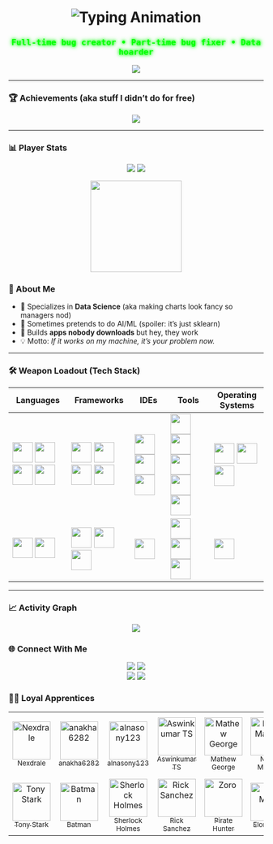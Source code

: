 <h1 align="center">
  <img src="https://readme-typing-svg.demolab.com?font=Orbitron&size=35&pause=1000&color=00F7FF&center=true&vCenter=true&width=600&lines=ADHITHYAN+K+R" alt="Typing Animation" />
</h1>
<h3 align="center" style="color:#00FF00; font-family:monospace; text-shadow: 0 0 5px #00FF00, 0 0 10px #00FF00;">
  Full-time bug creator • Part-time bug fixer • Data hoarder
</h3>

<!-- Typing headline (fun but minimal) -->
<p align="center">
  <img src="https://readme-typing-svg.demolab.com?font=JetBrains+Mono&pause=1200&color=2ECC71&center=true&vCenter=true&width=750&lines=Shipping+bugs+since+forever;Turning+data+into+opinions;If+it+works+on+my+machine%2C+it's+your+problem+now" />
</p>

---

### 🏆 Achievements (aka stuff I didn’t do for free)
<p align="center">
  <img src="https://github-profile-trophy.vercel.app/?username=theadhithyankr&theme=algolia&no-frame=true&margin-w=15&margin-h=15" />
</p>

---

### 📊 Player Stats
<p align="center">
  <img src="https://img.shields.io/badge/Rank-S%20Tier-black?style=for-the-badge&labelColor=111&color=2ecc71" />
  <img src="https://komarev.com/ghpvc/?username=theadhithyankr&label=People%20that%20stalked%20me&color=2ecc71&style=flat-square" />
</p>



<!-- Optional streaks (keeps the vibe consistent) -->
<p align="center">
  <img src="https://streak-stats.demolab.com?user=theadhithyankr&theme=radical&hide_border=true&date_format=j%20M%5B%20Y%5D&ring=2ECC71&fire=2ECC71&currStreakLabel=2ECC71&background=0D1117" height="180" />
</p>

### 🚀 About Me
- 🧠 Specializes in **Data Science** (aka making charts look fancy so managers nod)  
- 🤖 Sometimes pretends to do AI/ML (spoiler: it’s just sklearn)  
- 📱 Builds **apps nobody downloads** but hey, they work  
- 💡 Motto: *If it works on my machine, it’s your problem now.*  

---

### 🛠️ Weapon Loadout (Tech Stack)

| Languages | Frameworks | IDEs | Tools | Operating Systems |
|-----------|------------|------|-------|-------------------|
| <img src="https://skillicons.dev/icons?i=python" width="40"/> <img src="https://skillicons.dev/icons?i=java" width="40"/> <img src="https://skillicons.dev/icons?i=js" width="40"/> <img src="https://skillicons.dev/icons?i=ts" width="40"/> | <img src="https://skillicons.dev/icons?i=react" width="40"/> <img src="https://skillicons.dev/icons?i=tensorflow" width="40"/> <img src="https://skillicons.dev/icons?i=django" width="40"/> <img src="https://skillicons.dev/icons?i=flask" width="40"/> | <img src="https://skillicons.dev/icons?i=vscode" width="40"/> <img src="https://skillicons.dev/icons?i=eclipse" width="40"/> <img src="https://skillicons.dev/icons?i=androidstudio" width="40"/> | <img src="https://skillicons.dev/icons?i=git" width="40"/> <img src="https://skillicons.dev/icons?i=github" width="40"/> <img src="https://skillicons.dev/icons?i=firebase" width="40"/> <img src="https://skillicons.dev/icons?i=mysql" width="40"/> <img src="https://skillicons.dev/icons?i=powershell" width="40"/> | <img src="https://skillicons.dev/icons?i=windows" width="40"/> <img src="https://skillicons.dev/icons?i=linux" width="40"/> <img src="https://skillicons.dev/icons?i=ubuntu" width="40"/> |
| <img src="https://skillicons.dev/icons?i=kotlin" width="40"/> <img src="https://skillicons.dev/icons?i=r" width="40"/> | <img src="https://skillicons.dev/icons?i=bootstrap" width="40"/> <img src="https://skillicons.dev/icons?i=tailwind" width="40"/> <img src="https://skillicons.dev/icons?i=threejs" width="40"/> | <img src="https://skillicons.dev/icons?i=jupyter" width="40"/> | <img src="https://skillicons.dev/icons?i=anaconda" width="40"/> <img src="https://skillicons.dev/icons?i=figma" width="40"/> <img src="https://skillicons.dev/icons?i=postman" width="40"/> | <img src="https://skillicons.dev/icons?i=arch" width="40"/> |
---

### 📈 Activity Graph
<p align="center">
  <img src="https://github-readme-activity-graph.vercel.app/graph?username=theadhithyankr&bg_color=0D1117&color=2ecc71&line=2ecc71&point=ffffff&hide_border=true" />
</p>


### 🌐 Connect With Me
<p align="center">
  <a href="https://www.linkedin.com/in/adhithyan-k-r/"><img src="https://img.shields.io/badge/LinkedIn-Upgrade%20Your%20Organization-0A66C2?style=for-the-badge&logo=linkedin&logoColor=white"/></a>
  <a href="mailto:theadhithyankr@gmail.com"><img src="https://img.shields.io/badge/Email-Probably%20Ignores%20You-D14836?style=for-the-badge&logo=gmail&logoColor=white"/></a>
  <br/>
  <a href="https://github.com/theadhithyankr"><img src="https://img.shields.io/badge/GitHub-Professional%20Commit%20Pusher-000?style=for-the-badge&logo=github&logoColor=white"/></a>
  <a href="https://www.instagram.com/the.adhithyan/profilecard/?igsh=ZHRicWh5eGdheWtq"><img src="https://img.shields.io/badge/Instagram-Here%20For%20The%20Memes-E4405F?style=for-the-badge&logo=instagram&logoColor=white"/></a>
</p>

</p>

<!--START_SECTION:loyal_apprentices-->
### 🧑‍🎓 Loyal Apprentices
<table>
  <tr>
    <td align="center">
      <a href="https://github.com/Nexdrale">
        <img src="https://avatars.githubusercontent.com/u/1?v=4" width="75px" alt="Nexdrale" />
        <br />
        <sub>Nexdrale</sub>
      </a>
    </td>
    <td align="center">
      <a href="https://github.com/anakha6282">
        <img src="https://avatars.githubusercontent.com/u/2?v=4" width="75px" alt="anakha6282" />
        <br />
        <sub>anakha6282</sub>
      </a>
    </td>
    <td align="center">
      <a href="https://github.com/alnasony123">
        <img src="https://avatars.githubusercontent.com/u/3?v=4" width="75px" alt="alnasony123" />
        <br />
        <sub>alnasony123</sub>
      </a>
    </td>
    <td align="center">
      <a href="https://github.com/Aswin-sta">
        <img src="https://avatars.githubusercontent.com/u/4?v=4" width="75px" alt="Aswinkumar TS" />
        <br />
        <sub>Aswinkumar TS</sub>
      </a>
    </td>
    <td align="center">
      <a href="https://github.com/Mathew04102004">
        <img src="https://avatars.githubusercontent.com/u/5?v=4" width="75px" alt="Mathew George" />
        <br />
        <sub>Mathew George</sub>
      </a>
    </td>
    <td align="center">
      <a href="https://github.com/NithinMartian">
        <img src="https://avatars.githubusercontent.com/u/6?v=4" width="75px" alt="Nithin Martian" />
        <br />
        <sub>Nithin Martian</sub>
      </a>
    </td>
    <td align="center">
      <a href="https://github.com/Awinshaju">
        <img src="https://avatars.githubusercontent.com/u/7?v=4" width="75px" alt="AWIN SHAJU PADAYATTY" />
        <br />
        <sub>AWIN SHAJU PADAYATTY</sub>
      </a>
    </td>
  </tr>
  <tr>
    <td align="center">
      <a href="https://github.com/TonyStark">
        <img src="https://upload.wikimedia.org/wikipedia/commons/thumb/2/2d/Montreal_Comiccon_2016_-_Tony_Stark_%2827665606883%29.jpg/640px-Montreal_Comiccon_2016_-_Tony_Stark_%2827665606883%29.jpg" width="75px" alt="Tony Stark" />
        <br />
        <sub>Tony Stark</sub>
      </a>
    </td>
    <td align="center">
      <a href="https://github.com/Batman">
        <img src="https://upload.wikimedia.org/wikipedia/commons/thumb/b/b4/Adam_West_Batman_1965.JPG/640px-Adam_West_Batman_1965.JPG" width="75px" alt="Batman" />
        <br />
        <sub>Batman</sub>
      </a>
    </td>
    <td align="center">
      <a href="https://github.com/SherlockHolmes">
        <img src="https://upload.wikimedia.org/wikipedia/commons/thumb/0/0d/Statue_of_Sherlock_Holmes_in_Edinburgh.jpg/640px-Statue_of_Sherlock_Holmes_in_Edinburgh.jpg" width="75px" alt="Sherlock Holmes" />
        <br />
        <sub>Sherlock Holmes</sub>
      </a>
    </td>
    <td align="center">
      <a href="https://github.com/RickSanchez">
        <img src="https://upload.wikimedia.org/wikipedia/commons/thumb/6/63/Fanime_2016_-_Rick_Sanchez_Cosplayer.jpg/640px-Fanime_2016_-_Rick_Sanchez_Cosplayer.jpg" width="75px" alt="Rick Sanchez" />
        <br />
        <sub>Rick Sanchez</sub>
      </a>
    </td>
    <td align="center">
      <a href="https://github.com/roronoazoro">
        <img src="https://upload.wikimedia.org/wikipedia/commons/thumb/0/09/Zoro_of_One_Piece_Cosplayer_%28Yaoicon_2010%29.jpg/640px-Zoro_of_One_Piece_Cosplayer_%28Yaoicon_2010%29.jpg" width="75px" alt="Zoro" />
        <br />
        <sub>Pirate Hunter</sub>
      </a>
    </td>
    <td align="center">
      <a href="https://github.com/elon">
        <img src="https://upload.wikimedia.org/wikipedia/commons/thumb/5/5a/Elon_Musk_%2812271223586%29.jpg/640px-Elon_Musk_%2812271223586%29.jpg" width="75px" alt="Elon Musk" />
        <br />
        <sub>Elon Musk</sub>
      </a>
    </td>
    <td align="center">
      <a href="https://github.com/BruceWayne">
        <img src="https://i.imgflip.com/6cgycc.png" width="75px" alt="Bruce Wayne" />
        <br />
        <sub>Bruce Wayne</sub>
      </a>
    </td>
  </tr>
</table>
<!--END_SECTION:loyal_apprentices-->

